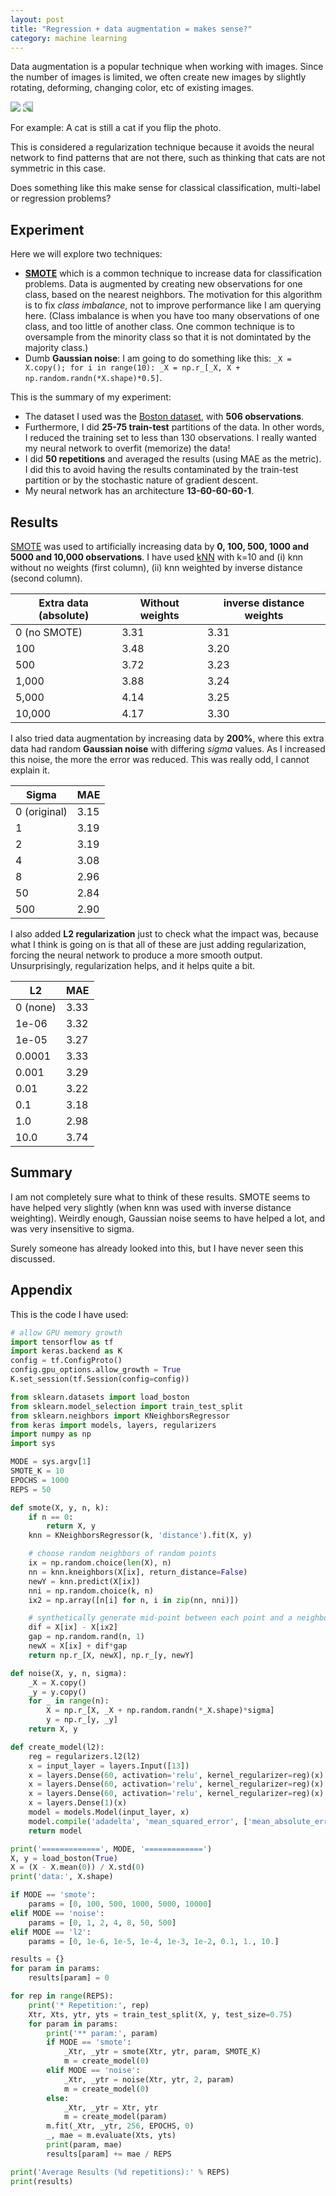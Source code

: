 ```yaml
---
layout: post
title: "Regression + data augmentation = makes sense?"
category: machine learning
---
```


Data augmentation is a popular technique when working with images. Since the number of images is limited, we often create new images by slightly rotating, deforming, changing color, etc of existing images.

<img src="/imgs/blog/2018-05/cat.jpg"> <img src="/imgs/blog/2018-05/cat.jpg" style="transform: scaleX(-1)">

For example: A cat is still a cat if you flip the photo.

This is considered a regularization technique because it avoids the neural network to find patterns that are not there, such as thinking that cats are not symmetric in this case.

Does something like this make sense for classical classification, multi-label or regression problems?

## Experiment

Here we will explore two techniques:

* **[SMOTE](https://stats.stackexchange.com/questions/215938/generate-synthetic-data-to-match-sample-data)** which is a common technique to increase data for classification problems. Data is augmented by creating new observations for one class, based on the nearest neighbors. The motivation for this algorithm is to fix *class imbalance*, not to improve performance like I am querying here. (Class imbalance is when you have too many observations of one class, and too little of another class. One common technique is to oversample from the minority class so that it is not domintated by the majority class.)
* Dumb **Gaussian noise**: I am going to do something like this: `_X = X.copy(); for i in range(10): _X = np.r_[_X, X + np.random.randn(*X.shape)*0.5]`.

This is the summary of my experiment:

* The dataset I used was the [Boston dataset](http://scikit-learn.org/stable/modules/generated/sklearn.datasets.load_boston.html), with **506 observations**.
* Furthermore, I did **25-75 train-test** partitions of the data. In other words, I reduced the training set to less than 130 observations. I really wanted my neural network to overfit (memorize) the data!
* I did **50 repetitions** and averaged the results (using MAE as the metric). I did this to avoid having the results contaminated by the train-test partition or by the stochastic nature of gradient descent.
* My neural network has an architecture **13-60-60-60-1**.

## Results

[SMOTE](https://www.cs.cmu.edu/afs/cs/project/jair/pub/volume16/chawla02a-html/node6.html) was used to artificially increasing data by **0, 100, 500, 1000 and 5000 and 10,000 observations**. I have used [kNN](http://scikit-learn.org/stable/modules/generated/sklearn.neighbors.KNeighborsRegressor.html) with k=10 and (i) knn without no weights (first column), (ii) knn weighted by inverse distance (second column).

| Extra data (absolute)    | Without weights | inverse distance weights |
| ------------- | --------------- | ------------------------ |
| 0 (no SMOTE)  | 3.31            | 3.31 |
| 100           | 3.48            | 3.20 |
| 500           | 3.72            | 3.23 |
| 1,000         | 3.88            | 3.24 |
| 5,000         | 4.14            | 3.25 |
| 10,000        | 4.17            | 3.30 |

I also tried data augmentation by increasing data by **200%**, where this extra data had random **Gaussian noise** with differing *sigma* values. As I increased this noise, the more the error was reduced. This was really odd, I cannot explain it.

| Sigma         | MAE             |
| ------------- | --------------- |
| 0 (original)  | 3.15            |
| 1             | 3.19            |
| 2             | 3.19            |
| 4             | 3.08            |
| 8             | 2.96            |
| 50            | 2.84            |
| 500           | 2.90            |

I also added **L2 regularization** just to check what the impact was, because what I think is going on is that all of these are just adding regularization, forcing the neural network to produce a more smooth output. Unsurprisingly, regularization helps, and it helps quite a bit.

| L2            | MAE             |
| ------------- | --------------- |
| 0 (none)      | 3.33            |
| 1e-06         | 3.32            |
| 1e-05         | 3.27            |
| 0.0001        | 3.33            |
| 0.001         | 3.29            |
| 0.01          | 3.22            |
| 0.1           | 3.18            |
| 1.0           | 2.98            |
| 10.0          | 3.74            |

## Summary

I am not completely sure what to think of these results. SMOTE seems to have helped very slightly (when knn was used with inverse distance weighting). Weirdly enough, Gaussian noise seems to have helped a lot, and was very insensitive to sigma.

Surely someone has already looked into this, but I have never seen this discussed.

## Appendix

This is the code I have used:

```python
# allow GPU memory growth
import tensorflow as tf
import keras.backend as K
config = tf.ConfigProto()
config.gpu_options.allow_growth = True
K.set_session(tf.Session(config=config))

from sklearn.datasets import load_boston
from sklearn.model_selection import train_test_split
from sklearn.neighbors import KNeighborsRegressor
from keras import models, layers, regularizers
import numpy as np
import sys

MODE = sys.argv[1]
SMOTE_K = 10
EPOCHS = 1000
REPS = 50

def smote(X, y, n, k):
    if n == 0:
        return X, y
    knn = KNeighborsRegressor(k, 'distance').fit(X, y)

    # choose random neighbors of random points
    ix = np.random.choice(len(X), n)
    nn = knn.kneighbors(X[ix], return_distance=False)
    newY = knn.predict(X[ix])
    nni = np.random.choice(k, n)
    ix2 = np.array([n[i] for n, i in zip(nn, nni)])

    # synthetically generate mid-point between each point and a neighbor
    dif = X[ix] - X[ix2]
    gap = np.random.rand(n, 1)
    newX = X[ix] + dif*gap
    return np.r_[X, newX], np.r_[y, newY]

def noise(X, y, n, sigma):
    _X = X.copy()
    _y = y.copy()
    for _ in range(n):
        X = np.r_[X, _X + np.random.randn(*_X.shape)*sigma]
        y = np.r_[y, _y]
    return X, y

def create_model(l2):
    reg = regularizers.l2(l2)
    x = input_layer = layers.Input([13])
    x = layers.Dense(60, activation='relu', kernel_regularizer=reg)(x)
    x = layers.Dense(60, activation='relu', kernel_regularizer=reg)(x)
    x = layers.Dense(60, activation='relu', kernel_regularizer=reg)(x)
    x = layers.Dense(1)(x)
    model = models.Model(input_layer, x)
    model.compile('adadelta', 'mean_squared_error', ['mean_absolute_error'])
    return model

print('=============', MODE, '=============')
X, y = load_boston(True)
X = (X - X.mean(0)) / X.std(0)
print('data:', X.shape)

if MODE == 'smote':
    params = [0, 100, 500, 1000, 5000, 10000]
elif MODE == 'noise':
    params = [0, 1, 2, 4, 8, 50, 500]
elif MODE == 'l2':
    params = [0, 1e-6, 1e-5, 1e-4, 1e-3, 1e-2, 0.1, 1., 10.]

results = {}
for param in params:
    results[param] = 0

for rep in range(REPS):
    print('* Repetition:', rep)
    Xtr, Xts, ytr, yts = train_test_split(X, y, test_size=0.75)
    for param in params:
        print('** param:', param)
        if MODE == 'smote':
            _Xtr, _ytr = smote(Xtr, ytr, param, SMOTE_K)
            m = create_model(0)
        elif MODE == 'noise':
            _Xtr, _ytr = noise(Xtr, ytr, 2, param)
            m = create_model(0)
        else:
            _Xtr, _ytr = Xtr, ytr
            m = create_model(param)
        m.fit(_Xtr, _ytr, 256, EPOCHS, 0)
        _, mae = m.evaluate(Xts, yts)
        print(param, mae)
        results[param] += mae / REPS

print('Average Results (%d repetitions):' % REPS)
print(results)
```
